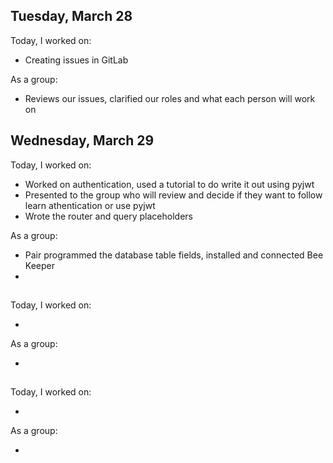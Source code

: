 ## Tuesday, March 28

Today, I worked on:

* Creating issues in GitLab

As a group:

* Reviews our issues, clarified our roles and what each person will work on

## Wednesday, March 29

Today, I worked on:

* Worked on authentication, used a tutorial to do write it out using pyjwt
* Presented to the group who will review and decide if they want to follow learn athentication or use pyjwt
* Wrote the router and query placeholders

As a group:

* Pair programmed the database table fields, installed and connected Bee Keeper
*


##

Today, I worked on:

*

As a group:

*

##

Today, I worked on:

*

As a group:

*
